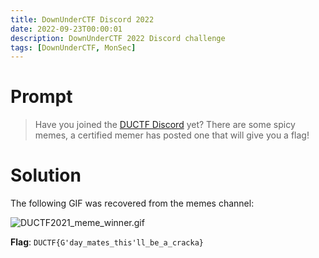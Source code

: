 ```yaml
---
title: DownUnderCTF Discord 2022
date: 2022-09-23T00:00:01
description: DownUnderCTF 2022 Discord challenge
tags: [DownUnderCTF, MonSec]
---
```

# Prompt
> Have you joined the [DUCTF Discord](https://duc.tf/discord) yet? There are some spicy memes, a certified memer has posted one that will give you a flag!

# Solution
The following GIF was recovered from the memes channel:

![DUCTF2021_meme_winner.gif](./DUCTF2021_meme_winner.gif)

**Flag**: `DUCTF{G'day_mates_this'll_be_a_cracka}`